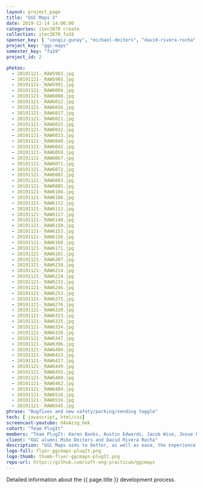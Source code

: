 ```yaml
---
layout: project_page
title: "GGC Maps 2"
date: 2019-12-14 14:00:00
categories: itec3870 create
collection: itec3870_fa19
sponsor_key: [ "cengiz-gunay", "michael-deiters", "david-rivera-rocha" ]
project_key: "ggc-maps"
semester_key: "fa19"
project_id: 2

photos:
  - 20191121-_RAW5983.jpg
  - 20191121-_RAW5985.jpg
  - 20191121-_RAW5991.jpg
  - 20191121-_RAW6004.jpg
  - 20191121-_RAW6008.jpg
  - 20191121-_RAW6012.jpg
  - 20191121-_RAW6016.jpg
  - 20191121-_RAW6017.jpg
  - 20191121-_RAW6021.jpg
  - 20191121-_RAW6025.jpg
  - 20191121-_RAW6032.jpg
  - 20191121-_RAW6033.jpg
  - 20191121-_RAW6040.jpg
  - 20191121-_RAW6042.jpg
  - 20191121-_RAW6059.jpg
  - 20191121-_RAW6067.jpg
  - 20191121-_RAW6071.jpg
  - 20191121-_RAW6072.jpg
  - 20191121-_RAW6082.jpg
  - 20191121-_RAW6083.jpg
  - 20191121-_RAW6085.jpg
  - 20191121-_RAW6104.jpg
  - 20191121-_RAW6106.jpg
  - 20191121-_RAW6112.jpg
  - 20191121-_RAW6113.jpg
  - 20191121-_RAW6117.jpg
  - 20191121-_RAW6140.jpg
  - 20191121-_RAW6150.jpg
  - 20191121-_RAW6153.jpg
  - 20191121-_RAW6156.jpg
  - 20191121-_RAW6160.jpg
  - 20191121-_RAW6171.jpg
  - 20191121-_RAW6181.jpg
  - 20191121-_RAW6207.jpg
  - 20191121-_RAW6210.jpg
  - 20191121-_RAW6214.jpg
  - 20191121-_RAW6224.jpg
  - 20191121-_RAW6233.jpg
  - 20191121-_RAW6246.jpg
  - 20191121-_RAW6253.jpg
  - 20191121-_RAW6275.jpg
  - 20191121-_RAW6276.jpg
  - 20191121-_RAW6320.jpg
  - 20191121-_RAW6323.jpg
  - 20191121-_RAW6325.jpg
  - 20191121-_RAW6334.jpg
  - 20191121-_RAW6338.jpg
  - 20191121-_RAW6347.jpg
  - 20191121-_RAW6396.jpg
  - 20191121-_RAW6404.jpg
  - 20191121-_RAW6415.jpg
  - 20191121-_RAW6417.jpg
  - 20191121-_RAW6449.jpg
  - 20191121-_RAW6455.jpg
  - 20191121-_RAW6460.jpg
  - 20191121-_RAW6462.jpg
  - 20191121-_RAW6489.jpg
  - 20191121-_RAW6516.jpg
  - 20191121-_RAW6534.jpg
  - 20191121-_RAW6545.jpg
phrase: "Bugfixes and new safety/parking/vending toggle"
tech: [ javascript, html/css]
screencast-youtube: d4oAzzg_bek
cohort: "Team PlugIt"
members: "Team PlugIt: Karen Banks, Austin Edwards, Jacob Wise, Josue Pastore-Manzano"
client: "GGC alumni Mike Deiters and David Rivera Rocha"
description: "GGC Maps aims to better, as well as ease, the experience of students at GGC when trying to find various locations across campus. It allows users to search rooms and have them be highlighted on an interactive map for easier meetups, less time wasted finding that one classroom for the first time, and easier navigation across campus for guests. This is the latest iteration of a [previous project](../featured/ggc-maps)."
logo-full: flyer-ggcmaps-plugIt.png
logo-thumb: thumb-flyer-ggcmaps-plugIt.png
repo-url: https://github.com/soft-eng-practicum/ggcmaps
---
```


Detailed information about the {{ page.title }} development process.

<!-- lightgallery -->
<script src="https://code.jquery.com/jquery-2.2.4.min.js"></script>
<script src="https://cdn.jsdelivr.net/lightgallery/1.3.7/js/lightgallery.min.js"></script>
<script src="https://cdn.jsdelivr.net/g/lg-zoom"></script>

<script type="text/javascript">
    $(document).ready(function() {
    $("body").lightGallery({
    zoom: true,
    selector: 'a#lightgallery',
    selectWithin: 'body'
    });
    });
</script>

[ggc]: http://www.ggc.edu
[gunay-ggc]: http://www.ggc.edu/about-ggc/directory/cengiz-gunay
[doloc-ggc]: http://www.ggc.edu/about-ggc/directory/anca-doloc-mihu
